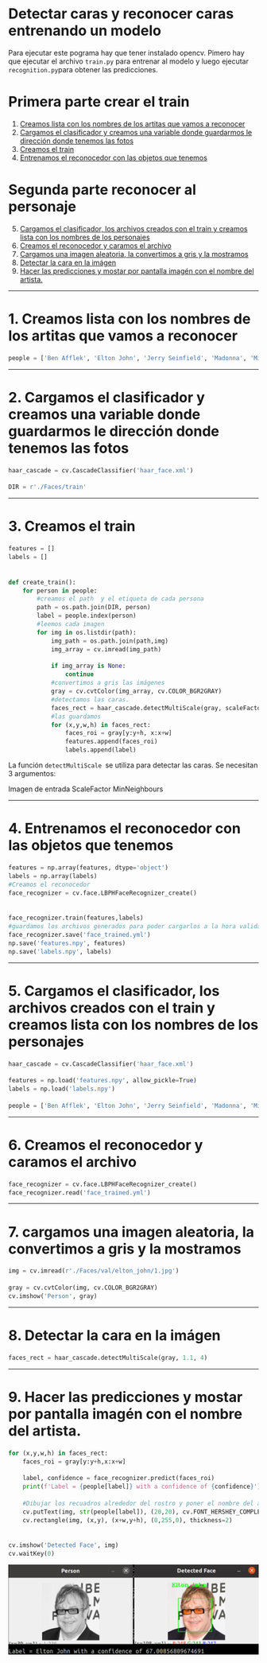 # Detectar caras y reconocer caras entrenando un modelo
Para ejecutar este pograma hay que tener instalado opencv.
Pimero hay que ejecutar el archivo `train.py` para entrenar al modelo y luego ejecutar `recognition.py`para obtener las predicciones.

# Primera parte crear el train
1. [Creamos lista con los nombres de los artitas que vamos a reconocer](#schema1)
2. [Cargamos el clasificador y creamos una variable donde guardarmos le dirección donde tenemos las fotos](#schema2)
3. [Creamos el train](#scehma3)
4. [Entrenamos el reconocedor con las objetos que tenemos](#schema4)

# Segunda parte reconocer al personaje
5. [Cargamos el clasificador, los archivos creados con el train y creamos lista con los nombres de los personajes](#schema5)
6. [Creamos el reconocedor y caramos el archivo ](#schema6)
7. [Cargamos una imagen aleatoria,  la convertimos a gris y la mostramos](#schema7)
8. [Detectar la cara en la imágen](#schema8)
9. [Hacer las predicciones y mostar por pantalla imagén con el nombre del artista.](#schema9)
<hr>

<a name="schema1"></a>

# 1. Creamos lista con los nombres de los artitas que vamos a reconocer
~~~python
people = ['Ben Afflek', 'Elton John', 'Jerry Seinfield', 'Madonna', 'Mindy Kaling']
~~~
<hr>

<a name="schema2"></a>

# 2. Cargamos el clasificador y creamos una variable donde guardarmos le dirección donde tenemos las fotos
~~~python
haar_cascade = cv.CascadeClassifier('haar_face.xml')

DIR = r'./Faces/train'
~~~

<hr>

<a name="schema3"></a>

# 3. Creamos el train
~~~python
features = []
labels = []


def create_train():
    for person in people:
        #creamos el path  y el etiqueta de cada persona
        path = os.path.join(DIR, person)
        label = people.index(person)
        #leemos cada imagen
        for img in os.listdir(path):
            img_path = os.path.join(path,img)
            img_array = cv.imread(img_path)

            if img_array is None:
                continue 
            #convertimos a gris las imágenes    
            gray = cv.cvtColor(img_array, cv.COLOR_BGR2GRAY)
            #detectamos las caras.
            faces_rect = haar_cascade.detectMultiScale(gray, scaleFactor=1.1, minNeighbors=4)
            #las guardamos
            for (x,y,w,h) in faces_rect:
                faces_roi = gray[y:y+h, x:x+w]
                features.append(faces_roi)
                labels.append(label)

~~~
La función `detectMultiScale `se utiliza para detectar las caras. Se necesitan 3 argumentos:

Imagen de entrada
ScaleFactor
MinNeighbours

<hr>

<a name="schema4"></a>

# 4. Entrenamos el reconocedor con las objetos que tenemos

~~~python
features = np.array(features, dtype='object')
labels = np.array(labels)
#Creamos el reconocedor
face_recognizer = cv.face.LBPHFaceRecognizer_create()


face_recognizer.train(features,labels)
#guardamos los archivos generados para poder cargarlos a la hora validar las imágenes
face_recognizer.save('face_trained.yml')
np.save('features.npy', features)
np.save('labels.npy', labels)
~~~
<hr>

<a name="schema5"></a>

# 5. Cargamos el clasificador, los archivos creados con el train y creamos lista con los nombres de los personajes
~~~python
haar_cascade = cv.CascadeClassifier('haar_face.xml')

features = np.load('features.npy', allow_pickle=True)
labels = np.load('labels.npy')

people = ['Ben Afflek', 'Elton John', 'Jerry Seinfield', 'Madonna', 'Mindy Kaling']
~~~
<hr>

<a name="schema6"></a>

# 6. Creamos el reconocedor y caramos el archivo 
~~~python
face_recognizer = cv.face.LBPHFaceRecognizer_create()
face_recognizer.read('face_trained.yml')
~~~

<hr>

<a name="schema7"></a>

# 7. cargamos una imagen aleatoria,  la convertimos a gris y la mostramos
~~~python
img = cv.imread(r'./Faces/val/elton_john/1.jpg')

gray = cv.cvtColor(img, cv.COLOR_BGR2GRAY)
cv.imshow('Person', gray)
~~~
<hr>

<a name="schema8"></a>

# 8. Detectar la cara en la imágen
~~~python
faces_rect = haar_cascade.detectMultiScale(gray, 1.1, 4)
~~~

<hr>

<a name="schema9"></a>


# 9. Hacer las predicciones y mostar por pantalla imagén con el nombre del artista.
~~~python
for (x,y,w,h) in faces_rect:
    faces_roi = gray[y:y+h,x:x+w]

    label, confidence = face_recognizer.predict(faces_roi)
    print(f'Label = {people[label]} with a confidence of {confidence}')

    #Dibujar los recuadros alrededor del rostro y poner el nombre del artista
    cv.putText(img, str(people[label]), (20,20), cv.FONT_HERSHEY_COMPLEX, 1.0, (0,255,0), thickness=2)
    cv.rectangle(img, (x,y), (x+w,y+h), (0,255,0), thickness=2)


cv.imshow('Detected Face', img)
cv.waitKey(0)

~~~

![result](result.png)